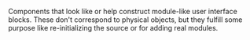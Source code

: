 Components that look like or help construct module-like user interface blocks. These don't correspond to physical objects, but they fulfill some purpose like re-initializing the source or for adding real modules. 